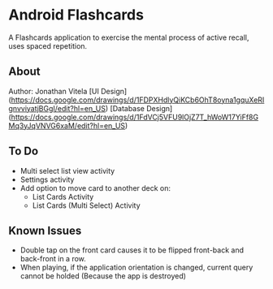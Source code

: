 Android Flashcards
==================
A Flashcards application to exercise the mental process of active recall, uses spaced repetition.

About
-----
Author: Jonathan Vitela
[UI Design] (https://docs.google.com/drawings/d/1FDPXHdlyQiKCb6OhT8oyna1gquXeRIgnvviyatjBGgI/edit?hl=en_US)
[Database Design] (https://docs.google.com/drawings/d/1FdVCj5VFU9lOjZ7T_hWoW17YiFf8GMq3yJqVNVG6xaM/edit?hl=en_US)

To Do
-----
*	Multi select list view activity
*	Settings activity
*	Add option to move card to another deck on:
	+ List Cards Activity
	+ List Cards (Multi Select) Activity

Known Issues
------------
*	Double tap on the front card causes it to be flipped front-back and back-front in a row.
*	When playing, if the application orientation is changed, current query cannot be holded (Because the app is destroyed)
